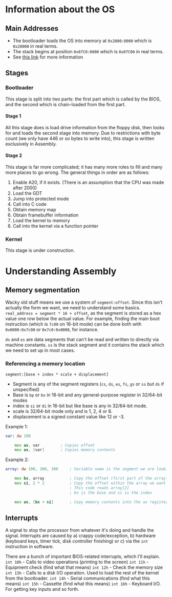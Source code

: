 # Information about the OS

## Main Addresses
- The bootloader loads the OS into memory at `0x2000:0000` which is `0x20000` in real terms. 
- The stack begins at position `0x07C0:0000` which is `0x07C00` in real terms.
- See [this link](https://wiki.osdev.org/Memory_Map_(x86)) for more information


## Stages
### Bootloader
This stage is split into two parts: the first part which is called by the BIOS, and the second which is chain-loaded from the first part.

#### Stage 1
All this stage does is load drive information from the floppy disk, then looks for and loads the second stage into memory. Due to restrictions with byte count (we only have 446 or so bytes to write into), this stage is written exclusively in Assembly.

#### Stage 2
This stage is far more complicated; it has many more roles to fill and many more places to go wrong. The general things in order are as follows:
1. Enable A20, if it exists. (There is an assumption that the CPU was made after 2000)
2. Load the GDT
3. Jump into protected mode
4. Call into C code
5. Obtain memory map
6. Obtain framebuffer information
7. Load the kernel to memory
8. Call into the kernel via a function pointer


### Kernel
This stage is under construction.

# Understanding Assembly

## Memory segmentation
Wacky old stuff means we use a system of `segment:offset`. Since this isn't actually the form we want, we need to understand some basics.
`real_address = segment * 16 + offset`, as the segment is stored as a hex value one row below the actual value.
For example, finding the main boot instruction (which is `7c00` on 16-bit mode) can be done both with `0x0000:0x7c00` or `0x7c0:0x0000`, for instance.

`ds` and `es` are data segments that can't be read and written to directly via machine constants.
`ss` is the stack segment and it contains the stack which we need to set up in most cases.

### Referencing a memory location

`segment:[base + index * scale + displacement]`
- Segment is any of the segment registers (`cs`, `ds`, `es`, `fs`, `gs` or `ss` but `ds` if unspecified)
- Base is `bp` or `bx` in 16-bit and any general-purpose register in 32/64-bit modes
- index is `si` or `di` in 16-bit but like base is any in 32/64-bit mode.
- scale is 32/64-bit mode only and is 1, 2, 4 or 8.
- displacement is a signed constant value like 12 or -3.

Example 1:
```asm
var: dw 100

    mov ax, var         ; Copies offset
    mov ax, [var]       ; Copies memory contents
```
Example 2:

```asm
array: dw 100, 200, 300     ; Variable name is the segment we are looking at FWIW

    mov bx, array           ; Copy the offset (first part of the array) into the register
    mov si, 2 * 2           ; Copy the offset within the array we want to get to by the size of the data (dw is 2 bytes)
                            ; This code reads array[2]
                            ; bx is the base and si is the index

    mov ax, [bx + si]       ; Copy memory contents into the ax register
```

## Interrupts

A signal to stop the processor from whatever it's doing and handle the signal.
Interrupts are caused by a) crappy code/exception, b) hardware (keyboard keys, timer tick, disk controller finishing) or c) via the `int` instruction in software.

There are a bunch of important BIOS-related interrupts, which I'll explain.
`int 10h` - Calls to video operations (printing to the screen)
`int 11h` - Equipment check (find what that means)
`int 12h` - Check the memory size
`int 13h` - Calls to a disk I/O operation. Used to load the rest of the kernel from the bootloader.
`int 14h` - Serial communications (find what this means)
`int 15h` - Cassette (find what this means)
`int 16h` - Keyboard I/O. For getting key inputs and so forth.
